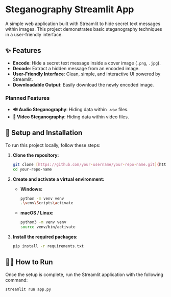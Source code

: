 # Steganography Streamlit App

A simple web application built with Streamlit to hide secret text messages within images. This project demonstrates basic steganography techniques in a user-friendly interface.

## ✨ Features

- **Encode**: Hide a secret text message inside a cover image (`.png`, `.jpg`).
- **Decode**: Extract a hidden message from an encoded image.
- **User-Friendly Interface**: Clean, simple, and interactive UI powered by Streamlit.
- **Downloadable Output**: Easily download the newly encoded image.

### Planned Features
- **🔊 Audio Steganography**: Hiding data within `.wav` files.
- **🎦 Video Steganography**: Hiding data within video files.



## 🚀 Setup and Installation

To run this project locally, follow these steps:

1.  **Clone the repository:**
    ```bash
    git clone [https://github.com/your-username/your-repo-name.git](https://github.com/Ashmarck/steganography.git)
    cd your-repo-name
    ```

2.  **Create and activate a virtual environment:**
    * **Windows:**
        ```bash
        python -m venv venv
        .\venv\Scripts\activate
        ```
    * **macOS / Linux:**
        ```bash
        python3 -m venv venv
        source venv/bin/activate
        ```

3.  **Install the required packages:**
    ```bash
    pip install -r requirements.txt
    ```

## 🏃‍♀️ How to Run

Once the setup is complete, run the Streamlit application with the following command:

```bash
streamlit run app.py
